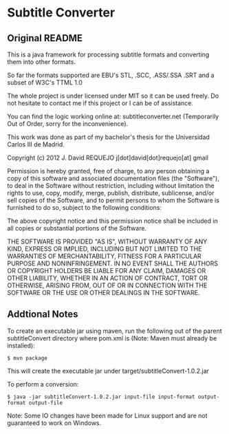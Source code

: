 Subtitle Converter
==================

Original README
---------------
This is a java framework for processing subtitle formats and converting them into other formats.

So far the formats supported are EBU's STL, .SCC, .ASS/.SSA .SRT and a subset of W3C's TTML 1.0

The whole project is under licensed under MIT so it can be used freely. Do not hesitate to contact me if this project or I can be of assistance.

You can find the logic working online at: subtitleconverter.net (Temporarily Out of Order, sorry for the inconvenience).

This work was done as part of my bachelor's thesis for the Universidad Carlos III de Madrid.

Copyright (c) 2012 J. David REQUEJO
j[dot]david[dot]requejo[at] gmail

Permission is hereby granted, free of charge, to any person obtaining a copy of this software and associated documentation files (the "Software"), to deal in the Software without restriction, including without limitation the rights to use, copy, modify, merge, publish, distribute, sublicense, and/or sell copies of the Software, and to permit persons to whom the Software is furnished to do so, subject to the following conditions:

The above copyright notice and this permission notice shall be included in all copies or substantial portions of the Software.

THE SOFTWARE IS PROVIDED "AS IS", WITHOUT WARRANTY OF ANY KIND, EXPRESS OR IMPLIED, INCLUDING BUT NOT LIMITED TO THE WARRANTIES OF MERCHANTABILITY, FITNESS FOR A PARTICULAR PURPOSE AND NONINFRINGEMENT. IN NO EVENT SHALL THE AUTHORS OR COPYRIGHT HOLDERS BE LIABLE FOR ANY CLAIM, DAMAGES OR OTHER LIABILITY, WHETHER IN AN ACTION OF CONTRACT, TORT OR OTHERWISE, ARISING FROM, OUT OF OR IN CONNECTION WITH THE SOFTWARE OR THE USE OR OTHER DEALINGS IN THE SOFTWARE.

Addtional Notes
---------------
To create an executable jar using maven, run the following out of the parent
subtitleConvert directory where pom.xml is (Note: Maven must already be installed):

    $ mvn package

This will create the executable jar under target/subtitleConvert-1.0.2.jar

To perform a conversion:

    $ java -jar subtitleConvert-1.0.2.jar input-file input-format output-format output-file

Note: Some IO changes have been made for Linux support and are not guaranteed
to work on Windows.
